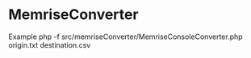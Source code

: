 # MemriseConverter
Example
php -f src/memriseConverter/MemriseConsoleConverter.php origin.txt destination.csv
